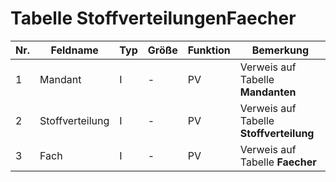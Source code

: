# Tabelle StoffverteilungenFaecher


Nr.|Feldname|Typ|Größe|Funktion|Bemerkung
--|--|--|--|--|--
1|Mandant|I|-|PV|Verweis auf Tabelle **Mandanten**
2|Stoffverteilung|I|-|PV|Verweis auf Tabelle **Stoffverteilung**
3|Fach|I|-|PV|Verweis auf Tabelle **Faecher**
